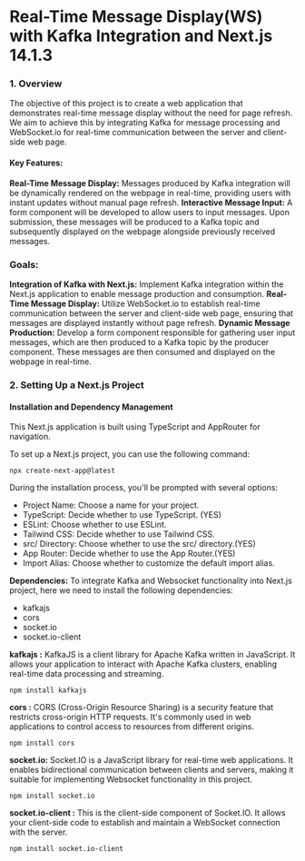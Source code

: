 # Real-Time Message Display(WS) with Kafka Integration and Next.js 14.1.3

### 1. Overview

The objective of this project is to create a web application that demonstrates real-time message display without the need for page refresh. We aim to achieve this by integrating Kafka for message processing and WebSocket.io for real-time communication between the server and client-side web page.

#### Key Features:

**Real-Time Message Display:** Messages produced by Kafka integration will be dynamically rendered on the webpage in real-time, providing users with instant updates without manual page refresh.
**Interactive Message Input:** A form component will be developed to allow users to input messages. Upon submission, these messages will be produced to a Kafka topic and subsequently displayed on the webpage alongside previously received messages.

### Goals:

**Integration of Kafka with Next.js:** Implement Kafka integration within the Next.js application to enable message production and consumption.
**Real-Time Message Display:** Utilize WebSocket.io to establish real-time communication between the server and client-side web page, ensuring that messages are displayed instantly without page refresh.
**Dynamic Message Production:** Develop a form component responsible for gathering user input messages, which are then produced to a Kafka topic by the producer component. These messages are then consumed and displayed on the webpage in real-time.

### 2. Setting Up a Next.js Project

#### Installation and Dependency Management

This Next.js application is built using TypeScript and AppRouter for navigation.

To set up a Next.js project, you can use the following command:

```
npx create-next-app@latest
```

During the installation process, you'll be prompted with several options:

- Project Name: Choose a name for your project.
- TypeScript: Decide whether to use TypeScript. (YES)
- ESLint: Choose whether to use ESLint.
- Tailwind CSS: Decide whether to use Tailwind CSS.
- src/ Directory: Choose whether to use the src/ directory.(YES)
- App Router: Decide whether to use the App Router.(YES)
- Import Alias: Choose whether to customize the default import alias.

**Dependencies:**
To integrate Kafka and Websocket functionality into Next.js project, here we need to install the following dependencies:

- kafkajs
- cors
- socket.io
- socket.io-client

**kafkajs :**
KafkaJS is a client library for Apache Kafka written in JavaScript. It allows your application to interact with Apache Kafka clusters, enabling real-time data processing and streaming.

```
npm install kafkajs
```

**cors :**
CORS (Cross-Origin Resource Sharing) is a security feature that restricts cross-origin HTTP requests. It's commonly used in web applications to control access to resources from different origins.

```
npm install cors
```

**socket.io:**
Socket.IO is a JavaScript library for real-time web applications. It enables bidirectional communication between clients and servers, making it suitable for implementing Websocket functionality in this project.

```
npm install socket.io
```

**socket.io-client :**
This is the client-side component of Socket.IO. It allows your client-side code to establish and maintain a WebSocket connection with the server.

```
npm install socket.io-client
```
